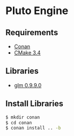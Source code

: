 # Pluto Engine
## Requirements
* [Conan](https://conan.io/)
* [CMake 3.4](https://cmake.org/)
## Libraries
* [glm 0.9.9.0](https://github.com/g-truc/glm)
## Install Libraries
```bash
$ mkdir conan
$ cd conan
$ conan install .. -b
```